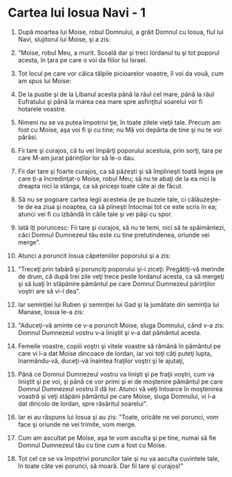 # Cartea lui Iosua Navi - 1

1. După moartea lui Moise, robul Domnului, a grăit Domnul cu Iosua, fiul lui Navi, slujitorul lui Moise, şi a zis: 

2. "Moise, robul Meu, a murit. Scoală dar şi treci Iordanul tu şi tot poporul acesta, în ţara pe care o voi da fiilor lui Israel. 

3. Tot locul pe care vor călca tălpile picioarelor voastre, îl voi da vouă, cum am spus lui Moise: 

4. De la pustie şi de la Libanul acesta până la râul cel mare, până la râul Eufratului şi până la marea cea mare spre asfinţitul soarelui vor fi hotarele voastre. 

5. Nimeni nu se va putea împotrivi ţie, în toate zilele vieţii tale. Precum am fost cu Moise, aşa voi fi şi cu tine; nu Mă voi depărta de tine şi nu te voi părăsi. 

6. Fii tare şi curajos, că tu vei împărţi poporului acestuia, prin sorţi, tara pe care M-am jurat părinţilor lor să le-o dau. 

7. Fii dar tare şi foarte curajos, ca să păzeşti şi să împlineşti toată legea pe care ţi-a încredinţat-o Moise, robul Meu; să nu te abaţi de la ea nici la dreapta nici la stânga, ca să pricepi toate câte ai de făcut. 

8. Să nu se pogoare cartea legii acesteia de pe buzele tale, ci călăuzeşte-te de ea ziua şi noaptea, ca să plineşti întocmai tot ce este scris în ea; atunci vei fi cu izbândă în căile tale şi vei păşi cu spor. 

9. Iată îţi poruncesc: Fii tare şi curajos, să nu te temi, nici să te spăimântezi, căci Domnul Dumnezeul tău este cu tine pretutindenea, oriunde vei merge". 

10. Atunci a poruncit Iosua căpeteniilor poporului şi a zis: 

11. "Treceţi prin tabără şi porunciţi poporului şi-i ziceţi: Pregătiţi-vă merinde de drum, că după trei zile veţi trece peste Iordanul acesta, ca să mergeţi şi să luaţi în stăpânire pământul pe care Domnul Dumnezeul părinţilor voştri are să vi-l dea". 

12. Iar seminţiei lui Ruben şi seminţiei lui Gad şi la jumătate din seminţia lui Manase, Iosua le-a zis: 

13. "Aduceţi-vă aminte ce v-a poruncit Moise, sluga Domnului, când v-a zis: Domnul Dumnezeul vostru v-a liniştit şi v-a dat pământul acesta. 

14. Femeile voastre, copiii voştri şi vitele voastre să rămână în pământul pe care vi l-a dat Moise dincoace de Iordan, iar voi toţi câţi puteţi lupta, înarmându-vă, duceţi-vă înaintea fraţilor voştri şi le ajutaţi, 

15. Până ce Domnul Dumnezeul vostru va linişti şi pe fraţii voştri, cum va liniştit şi pe voi, şi până ce vor primi şi ei de moştenire pământul pe care Domnul Dumnezeul vostru îl dă lor. Atunci vă veţi întoarce în moştenirea voastră şi veţi stăpâni pământul pe care Moise, sluga Domnului, vi l-a dat dincolo de Iordan, spre răsăritul soarelui". 

16. Iar ei au răspuns lui Iosua şi au zis: "Toate, oricâte ne vei porunci, vom face şi oriunde ne vei trimite, vom merge. 

17. Cum am ascultat pe Moise, aşa te vom asculta şi pe tine, numai să fie Domnul Dumnezeul tău cu tine cum a fost cu Moise. 

18. Tot cel ce se va împotrivi poruncilor tale şi nu va asculta cuvintele tale, în toate câte vei porunci, să moară. Dar fii tare şi curajos!" 

